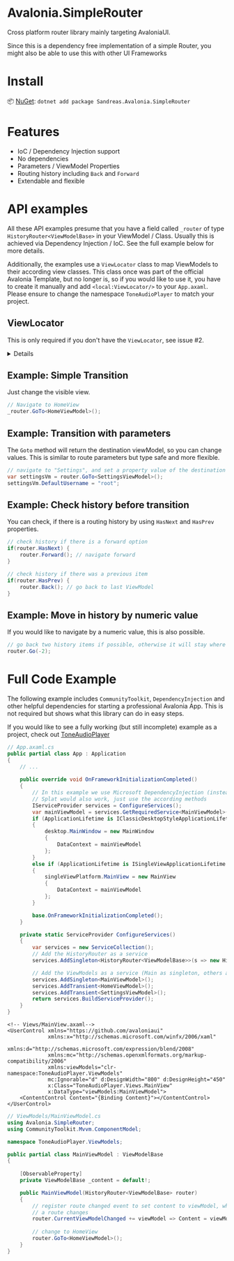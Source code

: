 # Avalonia.SimpleRouter
Cross platform router library mainly targeting AvaloniaUI. 

Since this is a dependency free implementation of a simple Router, you might also be able to use this with other UI Frameworks

# Install

📦 [NuGet](https://nuget.org/packages/Sandreas.Avalonia.SimpleRouter): `dotnet add package Sandreas.Avalonia.SimpleRouter`


# Features

- IoC / Dependency Injection support
- No dependencies
- Parameters / ViewModel Properties
- Routing history including `Back` and `Forward`
- Extendable and flexible


# API examples

All these API examples presume that you have a field called `_router`  of type `HistoryRouter<ViewModelBase>` in your ViewModel / Class. 
Usually this is achieved via Dependency Injection / IoC. See the full example below for more details.

Additionally, the examples use a `ViewLocator` class to map ViewModels to their according view classes.
This class once was part of the official Avalonia Template, but no longer is, so if you would like to use it,
you have to create it manually and add `<local:ViewLocator/>` to your `App.axaml`. 
Please ensure to change the namespace `ToneAudioPlayer` to match your project.

## ViewLocator
This is only required if you don't have the `ViewLocator`, see issue #2.
<details>

```c#
// ToneAudioPlayer/ViewLocator.cs
using System;
using Avalonia.Controls;
using Avalonia.Controls.Templates;
using ToneAudioPlayer.ViewModels;

namespace ToneAudioPlayer;

public class ViewLocator : IDataTemplate
{
    public Control? Build(object? data)
    {
        if (data is null)
            return null;

        var name = data.GetType().FullName!.Replace("ViewModel", "View");
        var type = Type.GetType(name);

        if (type != null)
        {
            return (Control)Activator.CreateInstance(type)!;
        }
        
        return new TextBlock { Text = name };
    }

    public bool Match(object? data)
    {
        return data is ViewModelBase;
    }
}
```

```xaml
<!-- MyApp/App.axaml -->
<Application xmlns="https://github.com/avaloniaui"
             xmlns:x="http://schemas.microsoft.com/winfx/2006/xaml"
             xmlns:local="using:ToneAudioPlayer"
             x:Class="ToneAudioPlayer.App"
             RequestedThemeVariant="Default">
             <!-- "Default" ThemeVariant follows system theme variant. "Dark" or "Light" are other available options. -->

    <Application.DataTemplates>
        <local:ViewLocator/>
    </Application.DataTemplates>

    <Application.Styles>
        <FluentTheme />
    </Application.Styles>
</Application>
```
</details>


## Example: Simple Transition
Just change the visible view.
```c#
// Navigate to HomeView
_router.GoTo<HomeViewModel>();
```

## Example: Transition with parameters
The `Goto` method will return the destination viewModel, so you can change values. 
This is similar to route parameters but type safe and more flexible.
```c#
// navigate to "Settings", and set a property value of the destination viewModel
var settingsVm = router.GoTo<SettingsViewModel>();
settingsVm.DefaultUsername = "root";
```

## Example: Check history before transition
You can check, if there is a routing history by using `HasNext` and `HasPrev` properties.
```c#
// check history if there is a forward option
if(router.HasNext) {
    router.Forward(); // navigate forward
}

// check history if there was a previous item
if(router.HasPrev) {
    router.Back(); // go back to last ViewModel
}
```

## Example: Move in history by numeric value
If you would like to navigate by a numeric value, this is also possible.
```c#
// go back two history items if possible, otherwise it will stay where you are
router.Go(-2);
```

# Full Code Example

The following example includes `CommunityToolkit`, `DependencyInjection` and other helpful dependencies for starting a professional Avalonia App. 
This is not required but shows what this library can do in easy steps.

If you would like to see a fully working (but still incomplete) example as a project, check out [ToneAudioPlayer](https://github.com/sandreas/ToneAudioPlayer)

```c#
// App.axaml.cs
public partial class App : Application
{
    // ...
    
    public override void OnFrameworkInitializationCompleted()
    {
        // In this example we use Microsoft DependencyInjection (instead of ReactiveUI / Splat)
        // Splat would also work, just use the according methods
        IServiceProvider services = ConfigureServices();
        var mainViewModel = services.GetRequiredService<MainViewModel>();
        if (ApplicationLifetime is IClassicDesktopStyleApplicationLifetime desktop)
        {
            desktop.MainWindow = new MainWindow
            {
                DataContext = mainViewModel
            };
        }
        else if (ApplicationLifetime is ISingleViewApplicationLifetime singleViewPlatform)
        {
            singleViewPlatform.MainView = new MainView
            {
                DataContext = mainViewModel
            };
        }

        base.OnFrameworkInitializationCompleted();
    }

    private static ServiceProvider ConfigureServices()
    {
        var services = new ServiceCollection();
        // Add the HistoryRouter as a service
        services.AddSingleton<HistoryRouter<ViewModelBase>>(s => new HistoryRouter<ViewModelBase>(t => (ViewModelBase)s.GetRequiredService(t)));

        // Add the ViewModels as a service (Main as singleton, others as transient)
        services.AddSingleton<MainViewModel>();
        services.AddTransient<HomeViewModel>();
        services.AddTransient<SettingsViewModel>();
        return services.BuildServiceProvider();
    }
}
```

```xaml
<!-- Views/MainView.axaml-->
<UserControl xmlns="https://github.com/avaloniaui"
             xmlns:x="http://schemas.microsoft.com/winfx/2006/xaml"
             xmlns:d="http://schemas.microsoft.com/expression/blend/2008"
             xmlns:mc="http://schemas.openxmlformats.org/markup-compatibility/2006"
             xmlns:viewModels="clr-namespace:ToneAudioPlayer.ViewModels"
             mc:Ignorable="d" d:DesignWidth="800" d:DesignHeight="450"
             x:Class="ToneAudioPlayer.Views.MainView"
             x:DataType="viewModels:MainViewModel">
    <ContentControl Content="{Binding Content}"></ContentControl>
</UserControl>
```

```c#
// ViewModels/MainViewModel.cs
using Avalonia.SimpleRouter;
using CommunityToolkit.Mvvm.ComponentModel;

namespace ToneAudioPlayer.ViewModels;

public partial class MainViewModel : ViewModelBase
{
       
    [ObservableProperty]
    private ViewModelBase _content = default!;

    public MainViewModel(HistoryRouter<ViewModelBase> router)
    {
        // register route changed event to set content to viewModel, whenever 
        // a route changes
        router.CurrentViewModelChanged += viewModel => Content = viewModel;
        
        // change to HomeView 
        router.GoTo<HomeViewModel>();
    }
}
```